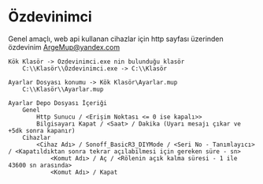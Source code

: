 # Özdevinimci
Genel amaçlı, web api kullanan cihazlar için http sayfası üzerinden özdevinim ArgeMup@yandex.com

    Kök Klasör -> Özdevinimci.exe nin bulunduğu klasör
        C:\\Klasör\\Özdevinimci.exe -> C:\\Klasör

    Ayarlar Dosyası konumu -> Kök Klasör\Ayarlar.mup
        C:\\Klasör\\Ayarlar.mup

    Ayarlar Depo Dosyası İçeriği
        Genel
            Http Sunucu / <Erişim Noktası <= 0 ise kapalı>>
            Bilgisayarı Kapat / <Saat> / Dakika (Uyarı mesajı çıkar ve +5dk sonra kapanır)
        Cihazlar
            <Cihaz Adı> / Sonoff_BasicR3_DIYMode / <Seri No - Tanımlayıcı> / <Kapatıldıktan sonra tekrar açılabilmesi için gereken süre - sn> 
                <Komut Adı> / Aç / <Rölenin açık kalma süresi - 1 ile 43600 sn arasında>
                <Komut Adı> / Kapat